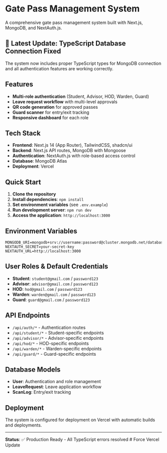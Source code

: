 # Gate Pass Management System

A comprehensive gate pass management system built with Next.js, MongoDB, and NextAuth.js.

## 🚀 **Latest Update: TypeScript Database Connection Fixed**

The system now includes proper TypeScript types for MongoDB connection and all authentication features are working correctly.

## Features

- **Multi-role authentication** (Student, Advisor, HOD, Warden, Guard)
- **Leave request workflow** with multi-level approvals
- **QR code generation** for approved passes
- **Guard scanner** for entry/exit tracking
- **Responsive dashboard** for each role

## Tech Stack

- **Frontend**: Next.js 14 (App Router), TailwindCSS, shadcn/ui
- **Backend**: Next.js API routes, MongoDB with Mongoose
- **Authentication**: NextAuth.js with role-based access control
- **Database**: MongoDB Atlas
- **Deployment**: Vercel

## Quick Start

1. **Clone the repository**
2. **Install dependencies**: `npm install`
3. **Set environment variables** (see `.env.example`)
4. **Run development server**: `npm run dev`
5. **Access the application**: `http://localhost:3000`

## Environment Variables

```env
MONGODB_URI=mongodb+srv://username:password@cluster.mongodb.net/database
NEXTAUTH_SECRET=your-secret-key
NEXTAUTH_URL=http://localhost:3000
```

## User Roles & Default Credentials

- **Student**: `student@gmail.com` / `password123`
- **Advisor**: `advisor@gmail.com` / `password123`
- **HOD**: `hod@gmail.com` / `password123`
- **Warden**: `warden@gmail.com` / `password123`
- **Guard**: `guard@gmail.com` / `password123`

## API Endpoints

- `/api/auth/*` - Authentication routes
- `/api/student/*` - Student-specific endpoints
- `/api/advisor/*` - Advisor-specific endpoints
- `/api/hod/*` - HOD-specific endpoints
- `/api/warden/*` - Warden-specific endpoints
- `/api/guard/*` - Guard-specific endpoints

## Database Models

- **User**: Authentication and role management
- **LeaveRequest**: Leave application workflow
- **ScanLog**: Entry/exit tracking

## Deployment

The system is configured for deployment on Vercel with automatic builds and deployments.

---

**Status**: ✅ Production Ready - All TypeScript errors resolved
#   F o r c e   V e r c e l   U p d a t e  
 